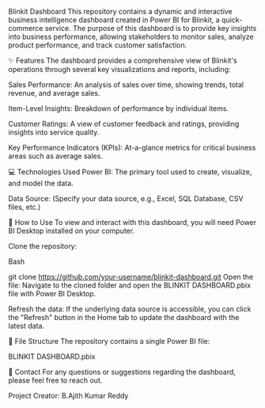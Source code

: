 Blinkit Dashboard
This repository contains a dynamic and interactive business intelligence dashboard created in Power BI for Blinkit, a quick-commerce service. The purpose of this dashboard is to provide key insights into business performance, allowing stakeholders to monitor sales, analyze product performance, and track customer satisfaction.

✨ Features
The dashboard provides a comprehensive view of Blinkit's operations through several key visualizations and reports, including:

Sales Performance: An analysis of sales over time, showing trends, total revenue, and average sales.

Item-Level Insights: Breakdown of performance by individual items.

Customer Ratings: A view of customer feedback and ratings, providing insights into service quality.

Key Performance Indicators (KPIs): At-a-glance metrics for critical business areas such as average sales.

💻 Technologies Used
Power BI: The primary tool used to create, visualize, and model the data.

Data Source: (Specify your data source, e.g., Excel, SQL Database, CSV files, etc.)

🚀 How to Use
To view and interact with this dashboard, you will need Power BI Desktop installed on your computer.

Clone the repository:

Bash

git clone https://github.com/your-username/blinkit-dashboard.git
Open the file:
Navigate to the cloned folder and open the BLINKIT DASHBOARD.pbix file with Power BI Desktop.

Refresh the data:
If the underlying data source is accessible, you can click the "Refresh" button in the Home tab to update the dashboard with the latest data.

📂 File Structure
The repository contains a single Power BI file:

BLINKIT DASHBOARD.pbix

📧 Contact
For any questions or suggestions regarding the dashboard, please feel free to reach out.

Project Creator: B.Ajith Kumar Reddy

